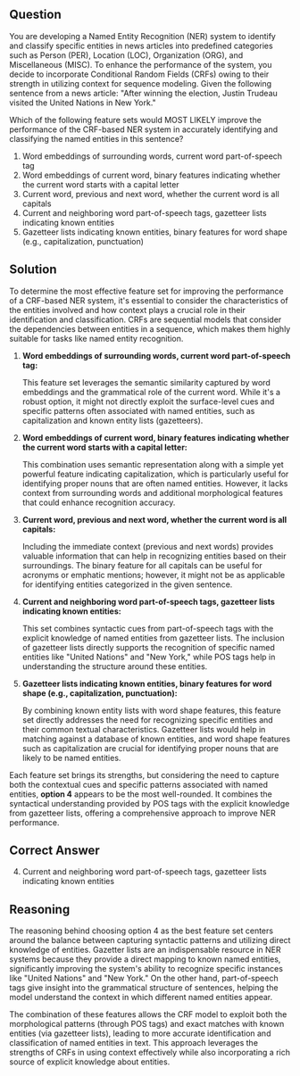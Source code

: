 ## Question
You are developing a Named Entity Recognition (NER) system to identify and classify specific entities in news articles into predefined categories such as Person (PER), Location (LOC), Organization (ORG), and Miscellaneous (MISC). To enhance the performance of the system, you decide to incorporate Conditional Random Fields (CRFs) owing to their strength in utilizing context for sequence modeling. Given the following sentence from a news article: "After winning the election, Justin Trudeau visited the United Nations in New York."

Which of the following feature sets would MOST LIKELY improve the performance of the CRF-based NER system in accurately identifying and classifying the named entities in this sentence?

1. Word embeddings of surrounding words, current word part-of-speech tag
2. Word embeddings of current word, binary features indicating whether the current word starts with a capital letter
3. Current word, previous and next word, whether the current word is all capitals
4. Current and neighboring word part-of-speech tags, gazetteer lists indicating known entities
5. Gazetteer lists indicating known entities, binary features for word shape (e.g., capitalization, punctuation)

## Solution

To determine the most effective feature set for improving the performance of a CRF-based NER system, it's essential to consider the characteristics of the entities involved and how context plays a crucial role in their identification and classification. CRFs are sequential models that consider the dependencies between entities in a sequence, which makes them highly suitable for tasks like named entity recognition.

1. **Word embeddings of surrounding words, current word part-of-speech tag:**

   This feature set leverages the semantic similarity captured by word embeddings and the grammatical role of the current word. While it's a robust option, it might not directly exploit the surface-level cues and specific patterns often associated with named entities, such as capitalization and known entity lists (gazetteers).

2. **Word embeddings of current word, binary features indicating whether the current word starts with a capital letter:**

   This combination uses semantic representation along with a simple yet powerful feature indicating capitalization, which is particularly useful for identifying proper nouns that are often named entities. However, it lacks context from surrounding words and additional morphological features that could enhance recognition accuracy.
   
3. **Current word, previous and next word, whether the current word is all capitals:**

   Including the immediate context (previous and next words) provides valuable information that can help in recognizing entities based on their surroundings. The binary feature for all capitals can be useful for acronyms or emphatic mentions; however, it might not be as applicable for identifying entities categorized in the given sentence.

4. **Current and neighboring word part-of-speech tags, gazetteer lists indicating known entities:**

   This set combines syntactic cues from part-of-speech tags with the explicit knowledge of named entities from gazetteer lists. The inclusion of gazetteer lists directly supports the recognition of specific named entities like "United Nations" and "New York," while POS tags help in understanding the structure around these entities.
   
5. **Gazetteer lists indicating known entities, binary features for word shape (e.g., capitalization, punctuation):**

   By combining known entity lists with word shape features, this feature set directly addresses the need for recognizing specific entities and their common textual characteristics. Gazetteer lists would help in matching against a database of known entities, and word shape features such as capitalization are crucial for identifying proper nouns that are likely to be named entities.

Each feature set brings its strengths, but considering the need to capture both the contextual cues and specific patterns associated with named entities, **option 4** appears to be the most well-rounded. It combines the syntactical understanding provided by POS tags with the explicit knowledge from gazetteer lists, offering a comprehensive approach to improve NER performance.

## Correct Answer

4. Current and neighboring word part-of-speech tags, gazetteer lists indicating known entities

## Reasoning

The reasoning behind choosing option 4 as the best feature set centers around the balance between capturing syntactic patterns and utilizing direct knowledge of entities. Gazetter lists are an indispensable resource in NER systems because they provide a direct mapping to known named entities, significantly improving the system's ability to recognize specific instances like "United Nations" and "New York." On the other hand, part-of-speech tags give insight into the grammatical structure of sentences, helping the model understand the context in which different named entities appear. 

The combination of these features allows the CRF model to exploit both the morphological patterns (through POS tags) and exact matches with known entities (via gazetteer lists), leading to more accurate identification and classification of named entities in text. This approach leverages the strengths of CRFs in using context effectively while also incorporating a rich source of explicit knowledge about entities.